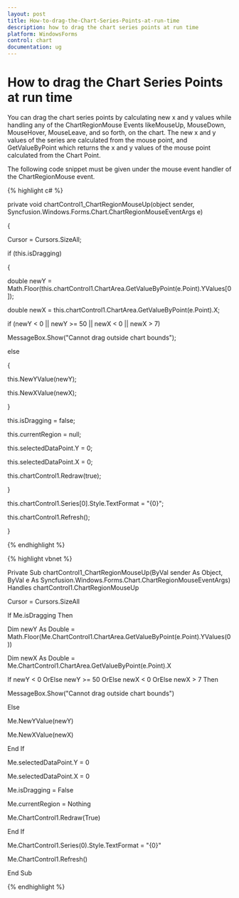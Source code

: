 ```yaml
---
layout: post
title: How-to-drag-the-Chart-Series-Points-at-run-time
description: how to drag the chart series points at run time
platform: WindowsForms
control: chart
documentation: ug
---
```


# How to drag the Chart Series Points at run time

You can drag the chart series points by calculating new x and y values while handling any of the ChartRegionMouse Events likeMouseUp, MouseDown, MouseHover, MouseLeave, and so forth, on the chart. The new x and y values of the series are calculated from the mouse point, and GetValueByPoint which returns the x and y values of the mouse point calculated from the Chart Point.

The following code snippet must be given under the mouse event handler of the ChartRegionMouse event.



 {% highlight c# %}



private void chartControl1_ChartRegionMouseUp(object sender, Syncfusion.Windows.Forms.Chart.ChartRegionMouseEventArgs e)

{

Cursor = Cursors.SizeAll;

if (this.isDragging)

{

double newY = Math.Floor(this.chartControl1.ChartArea.GetValueByPoint(e.Point).YValues[0]);

double newX = this.chartControl1.ChartArea.GetValueByPoint(e.Point).X;

if (newY &lt; 0 || newY &gt;= 50 || newX &lt; 0 || newX &gt; 7)

MessageBox.Show("Cannot drag outside chart bounds");

else

{

this.NewYValue(newY);

this.NewXValue(newX);

}

this.isDragging = false;

this.currentRegion = null;

this.selectedDataPoint.Y = 0;

this.selectedDataPoint.X = 0;

this.chartControl1.Redraw(true);

}

this.chartControl1.Series[0].Style.TextFormat = "{0}";

this.chartControl1.Refresh();

}

{% endhighlight %}

{% highlight vbnet %}



Private Sub chartControl1_ChartRegionMouseUp(ByVal sender As Object, ByVal e As Syncfusion.Windows.Forms.Chart.ChartRegionMouseEventArgs) Handles chartControl1.ChartRegionMouseUp

Cursor = Cursors.SizeAll

If Me.isDragging Then

Dim newY As Double = Math.Floor(Me.ChartControl1.ChartArea.GetValueByPoint(e.Point).YValues(0))

Dim newX As Double = Me.ChartControl1.ChartArea.GetValueByPoint(e.Point).X

If newY &lt; 0 OrElse newY &gt;= 50 OrElse newX &lt; 0 OrElse newX &gt; 7 Then

MessageBox.Show("Cannot drag outside chart bounds")

Else

Me.NewYValue(newY)

Me.NewXValue(newX)

End If

Me.selectedDataPoint.Y = 0

Me.selectedDataPoint.X = 0

Me.isDragging = False

Me.currentRegion = Nothing

Me.ChartControl1.Redraw(True)

End If

Me.ChartControl1.Series(0).Style.TextFormat = "{0}"

Me.ChartControl1.Refresh()

End Sub

{% endhighlight %}

